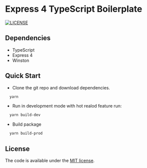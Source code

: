 # Express 4 TypeScript Boilerplate

[![LICENSE](https://img.shields.io/badge/license-MIT-lightgrey.svg)](https://github.com/clcl0n/express-typescript-boilerplate/blob/master/LICENSE)

## Dependencies

* TypeScript
* Express 4
* Winston

## Quick Start

* Clone the git repo and download dependencies.
```bash
  yarn
```
* Run in development mode with hot realod feature run:
```bash
  yarn build-dev
```
* Build package
```bash
  yarn build-prod
```

## License

The code is available under the [MIT license](https://github.com/clcl0n/express-typescript-boilerplate/blob/master/LICENSE).
